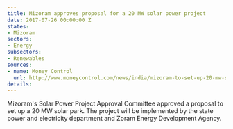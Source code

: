 ```yaml
---
title: Mizoram approves proposal for a 20 MW solar power project
date: 2017-07-26 00:00:00 Z
states:
- Mizoram
sectors:
- Energy
subsectors:
- Renewables
sources:
- name: Money Control
  url: http://www.moneycontrol.com/news/india/mizoram-to-set-up-20-mw-solar-park-2327879.html
details: 
---
```


Mizoram's Solar Power Project Approval Committee approved a proposal to set up a 20 MW solar park. The project will be implemented by the state power and electricity department and Zoram Energy Development Agency. 
